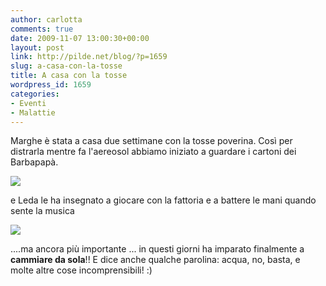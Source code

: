 ```yaml
---
author: carlotta
comments: true
date: 2009-11-07 13:00:30+00:00
layout: post
link: http://pilde.net/blog/?p=1659
slug: a-casa-con-la-tosse
title: A casa con la tosse
wordpress_id: 1659
categories:
- Eventi
- Malattie
---
```


Marghe è stata a casa due settimane con la tosse poverina. Così per distrarla mentre fa l'aereosol abbiamo iniziato a guardare i cartoni dei Barbapapà.

![]({{baseurl}}/uploads/2009/11/barbapapa.jpg)




e Leda le ha insegnato a giocare con la fattoria e a battere le mani quando sente la musica

![]({{baseurl}}/uploads/2009/11/fattoria.jpg)




....ma ancora più importante ... in questi giorni ha imparato finalmente a **cammiare da sola**!! E dice anche qualche parolina: acqua, no, basta, e molte altre cose incomprensibili! :)



